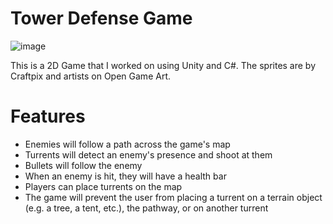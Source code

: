 # Tower Defense Game
![image](https://github.com/kdu2030/tower-defense-game/assets/77704011/3ab818f3-a294-4156-bafa-190850576902)

This is a 2D Game that I worked on using Unity and C#. The sprites are by Craftpix and artists on Open Game Art.

# Features
* Enemies will follow a path across the game's map
* Turrents will detect an enemy's presence and shoot at them
* Bullets will follow the enemy
* When an enemy is hit, they will have a health bar
* Players can place turrents on the map
* The game will prevent the user from placing a turrent on a terrain object (e.g. a tree, a tent, etc.), the pathway, or on another turrent
